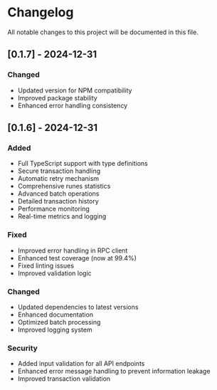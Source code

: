 # Changelog

All notable changes to this project will be documented in this file.

## [0.1.7] - 2024-12-31

### Changed
- Updated version for NPM compatibility
- Improved package stability
- Enhanced error handling consistency

## [0.1.6] - 2024-12-31

### Added
- Full TypeScript support with type definitions
- Secure transaction handling
- Automatic retry mechanism
- Comprehensive runes statistics
- Advanced batch operations
- Detailed transaction history
- Performance monitoring
- Real-time metrics and logging

### Fixed
- Improved error handling in RPC client
- Enhanced test coverage (now at 99.4%)
- Fixed linting issues
- Improved validation logic

### Changed
- Updated dependencies to latest versions
- Enhanced documentation
- Optimized batch processing
- Improved logging system

### Security
- Added input validation for all API endpoints
- Enhanced error message handling to prevent information leakage
- Improved transaction validation 